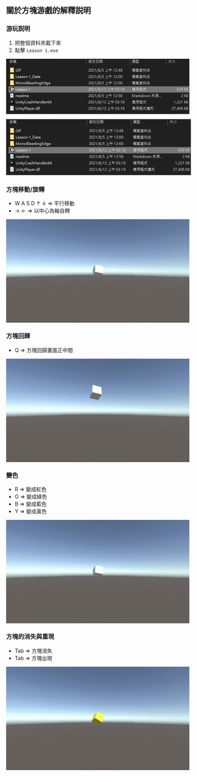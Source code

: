 ## 關於方塊游戲的解釋説明

### 游玩説明

1. 把整個資料夾載下來
2. 點擊 `Leason 1.exe`

<img align="center" alt="GIF" src="https://github.com/CalvinWan0101/Unity-Project/blob/main/Cube_Game/GIF/Guide2.0.png" width="500"  />

![](https://github.com/CalvinWan0101/Unity-Project/blob/main/Cube_Game/GIF/Guide2.0.png)

### 方塊移動/旋轉

- W A S D ↑ ↓ ⇒ 平行移動
- → ← ⇒ 以中心為軸自轉

<!-- ![](https://github.com/CalvinWan0101/Unity-Project/blob/main/Cube_Game/GIF/Move.gif) -->

<img align="center" alt="GIF" src="https://github.com/CalvinWan0101/Unity-Project/blob/main/Cube_Game/GIF/Move.gif" width="500"  />

### 方塊回歸

- Q ⇒ 方塊回歸畫面正中間

<!-- ![](https://github.com/CalvinWan0101/Unity-Project/blob/main/Cube_Game/GIF/Back.gif) -->

<img align="center" alt="GIF" src="https://github.com/CalvinWan0101/Unity-Project/blob/main/Cube_Game/GIF/Back.gif" width="500"  />

### 變色

- R ⇒ 變成紅色
- G ⇒ 變成綠色
- B ⇒ 變成藍色
- Y ⇒ 變成黃色

<!-- ![](https://github.com/CalvinWan0101/Unity-Project/blob/main/Cube_Game/GIF/Color.gif) -->

<img align="center" alt="GIF" src="https://github.com/CalvinWan0101/Unity-Project/blob/main/Cube_Game/GIF/Color.gif" width="500"  />

### 方塊的消失與重現
- Tab ⇒ 方塊消失
- Tab ⇒ 方塊出現

<!-- ![](https://github.com/CalvinWan0101/Unity-Project/blob/main/Cube_Game/GIF/Disappear.gif) -->

<img align="center" alt="GIF" src="https://github.com/CalvinWan0101/Unity-Project/blob/main/Cube_Game/GIF/Disappear.gif" width="500"  />
